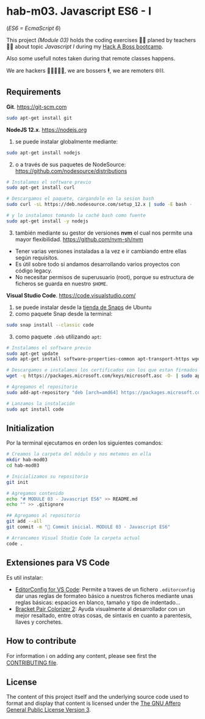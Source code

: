 # hab-m03. Javascript ES6 - I

(_ES6 = EcmaScript 6_)

This project _(Module 03)_ holds the coding exercises 🧑‍💻 planed by teachers 🧑‍🏫 about topic _Javascript I_ during my [Hack A Boss bootcamp](https://hackaboss.dev/bootcamp-programacion-remoto).

Also some usefull notes taken during that remote classes happens.

We are hackers 🧑‍🎓🧑‍💻🧞, we are bossers 🕴️, we are remoters 🌐⛓️.


## Requirements

**Git**. https://git-scm.com

```bash
sudo apt-get install git
```

**NodeJS 12.x**. https://nodejs.org

1. se puede instalar globalmente mediante:
```bash
sudo apt-get install nodejs
```
2. o a través de sus paquetes de NodeSource:
  https://github.com/nodesource/distributions
```bash
# Instalamos el software previo
sudo apt-get install curl

# Descargamos el paquete, cargandolo en la sesion bash
sudo curl -sL https://deb.nodesource.com/setup_12.x | sudo -E bash -

# y lo instalamos tomando la caché bash como fuente
sudo apt-get install -y nodejs
```
3. también mediante su gestor de versiones **nvm** el cual nos permite una mayor flexibilidad.
  https://github.com/nvm-sh/nvm
  - Tener varias versiones instaladas a la vez e ir cambiando entre ellas según requisitos.
  - Es útil sobre todo si andamos desarrollando varios proyectos con código legacy.
  - No necesitar permisos de superusuario (root), porque su estructura de ficheros se guarda en nuestro `$HOME`.


**Visual Studio Code**. https://code.visualstudio.com/

1. se puede instalar desde la [tienda de Snaps](https://snapcraft.io/code) de Ubuntu
2. como paquete Snap desde la terminal:
```bash
sudo snap install --classic code
```
3. como paquete `.deb` utilizando `apt`:
```bash
# Instalamos el software previo
sudo apt-get update
sudo apt-get install software-properties-common apt-transport-https wget

# Descargamos e instalamos los certificados con los que estan firmados los paquetes de Microsoft
wget -q https://packages.microsoft.com/keys/microsoft.asc -O- | sudo apt-key add -

# Agregamos el repositorio
sudo add-apt-repository "deb [arch=amd64] https://packages.microsoft.com/repos/vscode stable main"

# Lanzamos la instalación
sudo apt install code
```


## Initialization

Por la terminal ejecutamos en orden los siguientes comandos:

```bash
# Creamos la carpeta del módulo y nos metemos en ella
mkdir hab-mod03
cd hab-mod03

# Inicializamos su repositorio
git init

# Agregamos contenido
echo "# MODULE 03 - Javascript ES6" >> README.md
echo "" >> .gitignore

## Agregamos al repositorio
git add --all
git commit -m "🎉 Commit inicial. MODULE 03 - Javascript ES6"

# Arrancamos Visual Studio Code la carpeta actual
code .
```


## Extensiones para VS Code

Es util instalar:

- [EditorConfig for VS Code](https://marketplace.visualstudio.com/items?itemName=EditorConfig.EditorConfig): Permite a traves de un fichero `.editorconfig` dar unas reglas de formateo básico a nuestros ficheros mediante unas reglas básicas: espacios en blanco, tamaño y tipo de indentado...
- [Bracket Pair Colorizer 2](https://marketplace.visualstudio.com/items?itemName=CoenraadS.bracket-pair-colorizer-2): Ayuda visualmente al desarrollador con un mejor resaltado, entre otras cosas, de sintaxis en cuanto a parentesis, llaves y corchetes.


## How to contribute

For information ℹ️ on adding any content, please see first the [CONTRIBUTING file](CONTRIBUTING.md).


## License

The content of this project itself and the underlying source code used to format and display that content is licensed under the [The GNU Affero General Public License Version 3](LICENSE).
